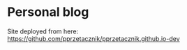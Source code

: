 # Personal blog

Site deployed from here: https://github.com/pprzetacznik/pprzetacznik.github.io-dev
